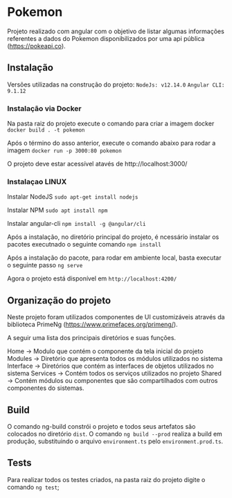 # Pokemon

Projeto realizado com angular com o objetivo de listar algumas informações referentes a
dados do Pokemon disponibilizados por uma api pública (https://pokeapi.co).

## Instalação

Versões utilizadas na construção do projeto:
`NodeJs: v12.14.0`
`Angular CLI: 9.1.12`

### Instalação via Docker

Na pasta raiz do projeto execute o comando para criar a imagem docker
`docker build . -t pokemon`

Após o término do asso anterior, execute o comando abaixo para rodar a imagem
`docker run -p 3000:80 pokemon`

O projeto deve estar acessível atavés de
http://localhost:3000/

### Instalaçao LINUX

Instalar NodeJS
`sudo apt-get install nodejs`

Instalar NPM
`sudo apt install npm`

Instalar angular-cli
`npm install -g @angular/cli`

Após a instalação, no diretório principal do projeto, é ncessário instalar os pacotes executnado o seguinte comando
`npm install`

Após a instalação do pacote, para rodar em ambiente local, basta executar o seguinte passo
`ng serve`

Agora o projeto está disponível em
`http://localhost:4200/`

## Organização do projeto

Neste projeto foram utilizados componentes de UI customizáveis através da biblioteca PrimeNg (https://www.primefaces.org/primeng/).

A seguir uma lista dos principais diretórios e suas funções.

Home -> Modulo que contém o componente da tela inicial do projeto
Modules -> Diretório que apresenta todos os módulos utilizados no sistema
Interface -> Diretórios que contém as interfaces de objetos utilizados no sistema
Services -> Contém todos os serviços utilizados no projeto
Shared -> Contém módulos ou componentes que são compartilhados com outros componentes do sistemas.

## Build

O comando ng-build constrói o projeto e todos seus artefatos são colocados no diretório `dist`.
O comando `ng build --prod` realiza a build em produção,
substituindo o arquivo `environment.ts` pelo `environment.prod.ts`.

## Tests

Para realizar todos os testes criados, na pasta raiz do projeto digite o comando `ng test`;
